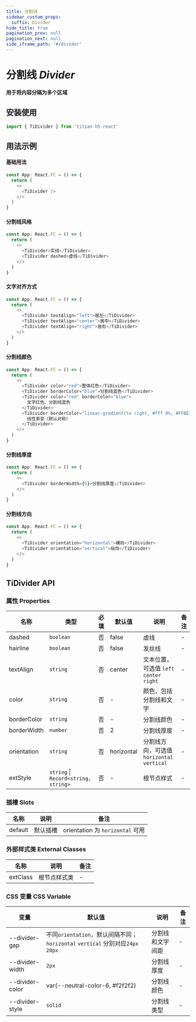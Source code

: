 ```yaml
---
title: 分割线
sidebar_custom_props:
  suffix: Divider
hide_title: true
pagination_prev: null
pagination_next: null
side_iframe_path: '#/divider'
---
```


# 分割线 _Divider_

**用于将内容分隔为多个区域**

## 安装使用

```typescript showLineNumbers
import { TiDivider } from 'titian-h5-react'
```

## 用法示例

#### 基础用法

```typescript tsx showLineNumbers
const App: React.FC = () => {
  return (
    <>
      <TiDivider />
    </>
  )
}
```

#### 分割线风格

```typescript tsx showLineNumbers
const App: React.FC = () => {
  return (
    <>
      <TiDivider>实线</TiDivider>
      <TiDivider dashed>虚线</TiDivider>
    </>
  )
}
```

#### 文字对齐方式

```typescript tsx showLineNumbers
const App: React.FC = () => {
  return (
    <>
      <TiDivider textAlign="left">居左</TiDivider>
      <TiDivider textAlign="center">居中</TiDivider>
      <TiDivider textAlign="right">居右</TiDivider>
    </>
  )
}
```

#### 分割线颜色

```typescript tsx showLineNumbers
const App: React.FC = () => {
  return (
    <>
      <TiDivider color="red">整体红色</TiDivider>
      <TiDivider borderColor="blue">分割线蓝色</TiDivider>
      <TiDivider color="red" borderColor="blue">
        文字红色、分割线蓝色
      </TiDivider>
      <TiDivider borderColor="linear-gradient(to right, #fff 0%, #FFBE70 100%)" borderWidth={6}>
        线性渐变（默认对称）
      </TiDivider>
    </>
  )
}
```

#### 分割线厚度

```typescript tsx showLineNumbers
const App: React.FC = () => {
  return (
    <>
      <TiDivider borderWidth={6}>分割线厚度</TiDivider>
    </>
  )
}
```

#### 分割线方向

```typescript tsx showLineNumbers
const App: React.FC = () => {
  return (
    <>
      <TiDivider orientation="horizontal">横向</TiDivider>
      <TiDivider orientation="vertical">纵向</TiDivider>
    </>
  )
}
```
## TiDivider API
### 属性 **Properties**
| 名称        | 类型      | 必填 | 默认值     | 说明                                      | 备注 |
| ----------- | --------- | ---- | ---------- | ----------------------------------------- | ---- |
| dashed      | `boolean` | 否   | false      | 虚线                                      | -    |
| hairline    | `boolean` | 否   | false      | 发丝线                                    | -    |
| textAlign   | `string`  | 否   | center     | 文本位置，可选值 `left` `center` `right ` | -    |
| color       | `string`  | 否   | -          | 颜色，包括分割线和文字                    | -    |
| borderColor | `string`  | 否   | -          | 分割线颜色                                | -    |
| borderWidth | `number`  | 否   | 2          | 分割线厚度                                | -    |
| orientation | `string`  | 否   | horizontal | 分割线方向，可选值`horizontal` `vertical` | -    |
| extStyle    | `string` \| `Record<string, string>`  | 否   | -          | 根节点样式                                | -    |

### 插槽 **Slots**
| 名称    | 说明     | 备注                             |
| ------- | -------- | -------------------------------- |
| default | 默认插槽 | orientation 为 `horizontal` 可用 |

### 外部样式类 **External Classes**
| 名称     | 说明         | 备注 |
| -------- | ------------ | ---- |
| extClass | 根节点样式类 | -    |

### CSS 变量 **CSS Variable**
| 变量            | 默认值                                                                         | 说明             | 备注 |
| --------------- | ------------------------------------------------------------------------------ | ---------------- | ---- |
| --divider-gap   | 不同`orientation`，默认间隔不同；`horizontal` `vertical` 分别对应`24px` `20px` | 分割线和文字间距 | -    |
| --divider-width | `2px`                                                                          | 分割线厚度       | -    |
| --divider-color | var(--neutral-color-6, #f2f2f2)                                                | 分割线颜色       | -    |
| --divider-style | `solid`                                                                        | 分割线类型       | -    |
